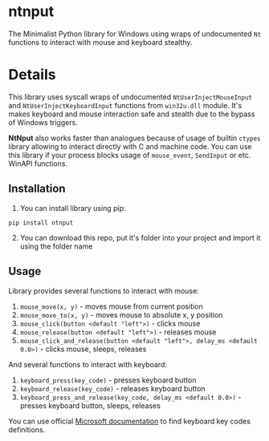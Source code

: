 # ntnput
The Minimalist Python library for Windows using wraps of undocumented `Nt` functions to interact with mouse and keyboard stealthy.

# Details
This library uses syscall wraps of undocumented `NtUserInjectMouseInput` and `NtUserInjectKeyboardInput` functions from `win32u.dll` module.
It's makes keyboard and mouse interaction safe and stealth due to the bypass of Windows triggers.</br>

**NtNput** also works faster than analogues because of usage of builtin `ctypes` library allowing to interact directly with C and machine code.
You can use this library if your process blocks usage of `mouse_event`, `SendInput` or etc. WinAPI functions.</br>

## Installation
1. You can install library using pip:
```
pip install ntnput
```
2. You can download this repo, put it's folder into your project and import it using the folder name

## Usage
Library provides several functions to interact with mouse:
1. `mouse_move(x, y)` - moves mouse from current position
2. `mouse_move_to(x, y)` - moves mouse to absolute x, y position
3. `mouse_click(button <default "left">)` - clicks mouse
4. `mouse_release(button <default "left">)` - releases mouse
5. `mouse_click_and_release(button <default "left">, delay_ms <default 0.0>)` - clicks mouse, sleeps, releases

And several functions to interact with keyboard:
1. `keyboard_press(key_code)` - presses keyboard button
2. `keyboard_release(key_code)` - releases keyboard button
3. `keyboard_press_and_release(key_code, delay_ms <default 0.0>)` - presses keyboard button, sleeps, releases

You can use official [Microsoft documentation](https://learn.microsoft.com/en-us/windows/win32/inputdev/virtual-key-codes) to find keyboard key codes definitions.
